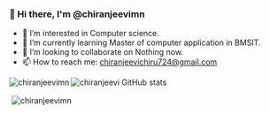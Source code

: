 ### 👋 Hi there, I'm @chiranjeevimn

- 🔭 I’m interested in Computer science.
- 🌱 I’m currently learning Master of computer application in BMSIT.
- 👯 I’m looking to collaborate on Nothing now.
- 📫 How to reach me: chiranjeevichiru724@gmail.com

<p><img align="left" src="https://github-readme-stats.vercel.app/api/top-langs?username=chiranjeevimn&show_icons=true&locale=en&layout=compact" alt="chiranjeevimn" /></p>

![chiranjeevi GitHub stats](https://github-readme-stats.vercel.app/api?username=chiranjeevimn&show_icons=true&theme=radical)
<p>&nbsp;<img align="center" src="https://github-readme-stats.vercel.app/api?username=chiranjeevimn&show_icons=true&locale=en" alt="chiranjeevimn" /></p>


